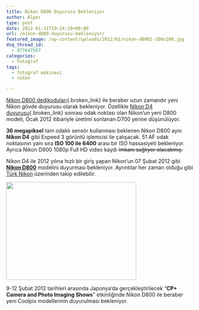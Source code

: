 ```yaml
---
title: Nikon D800 Duyurusu Bekleniyor
author: Alper
type: post
date: 2012-01-31T19:24:29+00:00
url: /nikon-d800-duyurusu-bekleniyor/
featured_image: /wp-content/uploads/2012/01/nikon-d8001-100x100.jpg
dsq_thread_id:
  - 977647587
categories:
  - Fotoğraf
tags:
  - fotoğraf makinesi
  - nikon

---
```

[Nikon D800 dedikoduları][1]{.broken_link} ile beraber uzun zamandır yeni Nikon gövde duyurusu olarak bekleniyor. Özellikle [Nikon D4 duyurusu][2]{.broken_link} sonrası odak noktası olan Nikon&#8217;un yeni D800 modeli, Ocak 2012 itibariyle üretimi sonlanan D700 yerine düşünülüyor.

**36 megapiksel** tam odaklı sensör kullanması beklenen Nikon D800 aynı **Nikon D4** gibi Expeed 3 görüntü işlemcisi ile çalışacak. 51 AF odak noktasının yanı sıra **ISO 100 ile 6400** arası bir ISO hassasiyeti bekleniyor. Ayrıca Nikon D800 1080p Full HD video kaydı <del>imkanı sağlıyor olacakmış.</del>

Nikon D4 ile 2012 yılına hızlı bir giriş yapan Nikon&#8217;un 07 Şubat 2012 gibi **<a title="Nikon D800" href="https://www.turknikon.com/nikon-govdeler/fx-format/nikon-d800" target="_blank" class="broken_link">Nikon D800</a>** modelini duyurması bekleniyor. Ayrıntılar her zaman olduğu gibi <a title="Türk Nikon" href="https://www.turknikon.com/" target="_blank" class="broken_link">Türk Nikon</a> üzerinden takip edilebilir.

<img class="aligncenter size-full wp-image-7719" title="nikon-d800" alt="" src="https://www.murekkep.org/wp-content/uploads/2012/01/nikon-d8001.jpg" width="350" height="263" srcset="https://www.murekkep.org/wp-content/uploads/2012/01/nikon-d8001.jpg 350w, https://www.murekkep.org/wp-content/uploads/2012/01/nikon-d8001-50x37.jpg 50w, https://www.murekkep.org/wp-content/uploads/2012/01/nikon-d8001-166x125.jpg 166w" sizes="(max-width: 350px) 100vw, 350px" /> 

9-12 Şubat 2012 tarihleri arasında Japonya’da gerçekleştirilecek &#8220;**CP+ Camera and Photo Imaging Shows**&#8221; etkinliğinde Nikon D800 ile beraber yeni Coolpix modellerinin duyurulması bekleniyor.

&nbsp;

 [1]: https://www.murekkep.org/nikon-d800-ilk-dedikodular-36mp-fx-4fps-full-hd-7453 "Nikon D800 Dedikoduları"
 [2]: https://www.murekkep.org/nikon-d4-16-2-mp-fx-11-fps-1080p-6000-7385 "Nikon D4 Duyurusu"